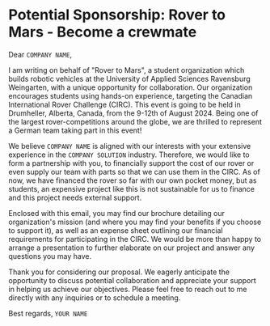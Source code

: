 # Potential Sponsorship: Rover to Mars - Become a crewmate

Dear `COMPANY NAME`,

I am writing on behalf of "Rover to Mars", a student organization which builds robotic vehicles at the University of Applied Sciences Ravensburg Weingarten, with a unique opportunity for collaboration. Our organization encourages students using hands-on experience, targeting the Canadian International Rover Challenge (CIRC). This event is going to be held in Drumheller, Alberta, Canada, from the 9-12th of August 2024. Being one of the largest rover-competitions around the globe, we are thrilled to represent a German team taking part in this event!

We believe `COMPANY NAME` is aligned with our interests with your extensive experience in the `COMPANY SOLUTION` industry. Therefore, we would like to form a partnership with you, to financially support the cost of our rover or even supply our team with parts so that we can use them in the CIRC. As of now, we have financed the rover so far with our own pocket money, but as students, an expensive project like this is not sustainable for us to finance and this project needs external support.

Enclosed with this email, you may find our brochure detailing our organization's mission (and where you may find your benefits if you choose to support it), as well as an expense sheet outlining our financial requirements for participating in the CIRC. We would be more than happy to arrange a presentation to further elaborate on our project and answer any questions you may have.

Thank you for considering our proposal. We eagerly anticipate the opportunity to discuss potential collaboration and appreciate your support in helping us achieve our objectives.
Please feel free to reach out to me directly with any inquiries or to schedule a meeting.

Best regards,
`YOUR NAME`
